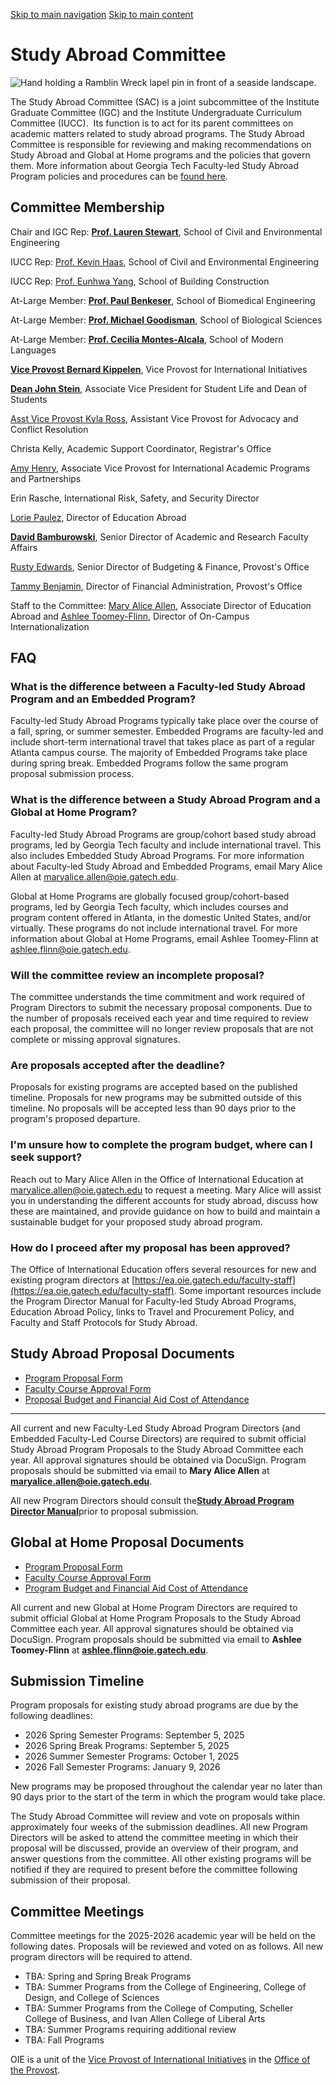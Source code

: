 [Skip to main navigation](https://ea.oie.gatech.edu/sac#main-navigation) [Skip to main content](https://ea.oie.gatech.edu/sac#main-content)

# Study Abroad Committee

![Hand holding a Ramblin Wreck lapel pin in front of a seaside landscape. ](https://ea.oie.gatech.edu/sites/default/files/2024-03/2.%20Altizer%2C%20Zoe_Ramblin%27%20Abroad_Dunedin%2C%20New%20Zea_Zoe%20Altizer_0.jpg)

The Study Abroad Committee (SAC) is a joint subcommittee of the Institute Graduate Committee (IGC) and the Institute Undergraduate Curriculum Committee (IUCC).  Its function is to act for its parent committees on academic matters related to study abroad programs. The Study Abroad Committee is responsible for reviewing and making recommendations on Study Abroad and Global at Home programs and the policies that govern them. More information about Georgia Tech Faculty-led Study Abroad Program policies and procedures can be [found here](https://ea.oie.gatech.edu/faculty-staff).

## Committee Membership

Chair and IGC Rep: [**Prof. Lauren Stewart**](https://ce.gatech.edu/directory/person/lauren-stewart), School of Civil and Environmental Engineering

IUCC Rep: [Prof. Kevin Haas](https://ce.gatech.edu/directory/person/kevin-haas), School of Civil and Environmental Engineering

IUCC Rep: [Prof. Eunhwa Yang](https://bc.gatech.edu/people/eunhwa-yang), School of Building Construction

At-Large Member: [**Prof. Paul Benkeser**](https://research.gatech.edu/paul-benkeser), School of Biomedical Engineering

At-Large Member: [**Prof. Michael Goodisman**](https://biosciences.gatech.edu/people/michael-goodisman), School of Biological Sciences

At-Large Member: [**Prof. Cecilia Montes-Alcala**](https://iac.gatech.edu/people/person/montes-alcala), School of Modern Languages

[**Vice Provost Bernard Kippelen**](https://provost.gatech.edu/leadership/bernard-kippelen), Vice Provost for International Initiatives

[**Dean John Stein**](https://studentlife.gatech.edu/about/dean-students), Associate Vice President for Student Life and Dean of Students

[Asst Vice Provost Kyla Ross](https://provost.gatech.edu/leadership/kyla-turpin-ross), Assistant Vice Provost for Advocacy and Conflict Resolution

Christa Kelly, Academic Support Coordinator, Registrar's Office

[Amy Henry](https://www.oie.gatech.edu/staff), Associate Vice Provost for International Academic Programs and Partnerships

Erin Rasche, International Risk, Safety, and Security Director

[Lorie Paulez](https://www.oie.gatech.edu/staff), Director of Education Abroad

[**David Bamburowski**](https://faculty.gatech.edu/about-us), Senior Director of Academic and Research Faculty Affairs

[Rusty Edwards](https://provost.gatech.edu/staff/rusty-edwards), Senior Director of Budgeting & Finance, Provost's Office

[Tammy Benjamin](https://provost.gatech.edu/staff/tammy-benjamin), Director of Financial Administration, Provost's Office

Staff to the Committee: [Mary Alice Allen](https://www.oie.gatech.edu/staff), Associate Director of Education Abroad and [Ashlee Toomey-Flinn](https://www.oie.gatech.edu/staff), Director of On-Campus Internationalization

## FAQ

### What is the difference between a Faculty-led Study Abroad Program and an Embedded Program?

Faculty-led Study Abroad Programs typically take place over the course of a fall, spring, or summer semester. Embedded Programs are faculty-led and include short-term international travel that takes place as part of a regular Atlanta campus course. The majority of Embedded Programs take place during spring break. Embedded Programs follow the same program proposal submission process.

### What is the difference between a Study Abroad Program and a Global at Home Program?

Faculty-led Study Abroad Programs are group/cohort based study abroad programs, led by Georgia Tech faculty and include international travel. This also includes Embedded Study Abroad Programs. For more information about Faculty-led Study Abroad and Embedded Programs, email Mary Alice Allen at [maryalice.allen@oie.gatech.edu](mailto:maryalice.allen@oie.gatech.edu).

Global at Home Programs are globally focused group/cohort-based programs, led by Georgia Tech faculty, which includes courses and program content offered in Atlanta, in the domestic United States, and/or virtually. These programs do not include international travel. For more information about Global at Home Programs, email Ashlee Toomey-Flinn at [ashlee.flinn@oie.gatech.edu](mailto:ashlee.flinn@oie.gatech.edu).

### Will the committee review an incomplete proposal?

The committee understands the time commitment and work required of Program Directors to submit the necessary proposal components. Due to the number of proposals received each year and time required to review each proposal, the committee will no longer review proposals that are not complete or missing approval signatures.

### Are proposals accepted after the deadline?

Proposals for existing programs are accepted based on the published timeline. Proposals for new programs may be submitted outside of this timeline. No proposals will be accepted less than 90 days prior to the program's proposed departure.

### I'm unsure how to complete the program budget, where can I seek support?

Reach out to Mary Alice Allen in the Office of International Education at [maryalice.allen@oie.gatech.edu](mailto:maryalice.allen@oie.gatech.edu) to request a meeting. Mary Alice will assist you in understanding the different accounts for study abroad, discuss how these are maintained, and provide guidance on how to build and maintain a sustainable budget for your proposed study abroad program.

### How do I proceed after my proposal has been approved?

The Office of International Education offers several resources for new and existing program directors at [https://ea.oie.gatech.edu/faculty-staff](https://ea.oie.gatech.edu/faculty-staff). Some important resources include the Program Director Manual for Faculty-led Study Abroad Programs, Education Abroad Policy, links to Travel and Procurement Policy, and Faculty and Staff Protocols for Study Abroad.

## Study Abroad Proposal Documents

- [Program Proposal Form](https://ea.oie.gatech.edu/media/73)
- [Faculty Course Approval Form](https://ea.oie.gatech.edu/media/74)
- [Proposal Budget and Financial Aid Cost of Attendance](https://ea.oie.gatech.edu/media/75)

* * *

All current and new Faculty-Led Study Abroad Program Directors (and Embedded Faculty-Led Course Directors) are required to submit official Study Abroad Program Proposals to the Study Abroad Committee each year. All approval signatures should be obtained via DocuSign. Program proposals should be submitted via email to **Mary Alice Allen** at [**maryalice.allen@oie.gatech.edu**](mailto:maryalice.allen@oie.gatech.edu?subject=Study%20Abroad%20Program%20Proposal).

All new Program Directors should consult the[**Study Abroad Program Director Manual**](https://ea.oie.gatech.edu/media/71)prior to proposal submission.

## Global at Home Proposal Documents

- [Program Proposal Form](https://ea.oie.gatech.edu/media/78)
- [Faculty Course Approval Form](https://ea.oie.gatech.edu/media/77)
- [Program Budget and Financial Aid Cost of Attendance](https://ea.oie.gatech.edu/media/76)

All current and new Global at Home Program Directors are required to submit official Global at Home Program Proposals to the Study Abroad Committee each year. All approval signatures should be obtained via DocuSign. Program proposals should be submitted via email to **Ashlee Toomey-Flinn** at **[ashlee.flinn@oie.gatech.edu](mailto:ashlee.flinn@oie.gatech.edu)**.

## Submission Timeline

Program proposals for existing study abroad programs are due by the following deadlines:

- 2026 Spring Semester Programs: September 5, 2025
- 2026 Spring Break Programs: September 5, 2025
- 2026 Summer Semester Programs: October 1, 2025
- 2026 Fall Semester Programs: January 9, 2026

New programs may be proposed throughout the calendar year no later than 90 days prior to the start of the term in which the program would take place.

The Study Abroad Committee will review and vote on proposals within approximately four weeks of the submission deadlines. All new Program Directors will be asked to attend the committee meeting in which their proposal will be discussed, provide an overview of their program, and answer questions from the committee. All other existing programs will be notified if they are required to present before the committee following submission of their proposal.

## Committee Meetings

Committee meetings for the 2025-2026 academic year will be held on the following dates. Proposals will be reviewed and voted on as follows. All new program directors will be required to attend.

- TBA: Spring and Spring Break Programs
- TBA: Summer Programs from the College of Engineering, College of Design, and College of Sciences
- TBA: Summer Programs from the College of Computing, Scheller College of Business, and Ivan Allen College of Liberal Arts
- TBA: Summer Programs requiring additional review
- TBA: Fall Programs

OIE is a unit of the [Vice Provost of International Initiatives](https://global.gatech.edu/) in the [Office of the Provost](https://provost.gatech.edu/).